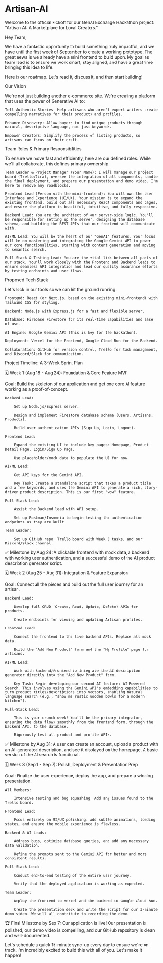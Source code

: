 # Artisan-AI
Welcome to the official kickoff for our GenAI Exchange Hackathon project: "Artisan AI: A Marketplace for Local Creators."

Hey Team,


We have a fantastic opportunity to build something truly impactful, and we have until the first week of September to create a working prototype. The great news is we already have a mini frontend to build upon. My goal as team lead is to ensure we work smart, stay aligned, and have a great time bringing this idea to life.

Here is our roadmap. Let's read it, discuss it, and then start building!

Our Vision

We're not just building another e-commerce site. We're creating a platform that uses the power of Generative AI to:

    Tell Authentic Stories: Help artisans who aren't expert writers create compelling narratives for their products and profiles.

    Enhance Discovery: Allow buyers to find unique products through natural, descriptive language, not just keywords.

    Empower Creators: Simplify the process of listing products, so artisans can focus on their craft.

Team Roles & Primary Responsibilities

To ensure we move fast and efficiently, here are our defined roles. While we'll all collaborate, this defines primary ownership.

    Team Leader & Project Manager (Your Name): I will manage our project board (Trello/Jira), oversee the integration of all components, handle the final deployment, and prepare our presentation and demo video. I'm here to remove any roadblocks.

    Frontend Lead (Person with the mini-frontend): You will own the User Interface and Experience (UI/UX). Your mission is to expand the existing frontend, build out all necessary React components and pages, and ensure the platform is beautiful, intuitive, and fully responsive.

    Backend Lead: You are the architect of our server-side logic. You'll be responsible for setting up the server, designing the database schema, and building the REST APIs that our frontend will communicate with.

    AI/ML Lead: You will be the heart of our "GenAI" features. Your focus will be on mastering and integrating the Google Gemini API to power our core functionalities, starting with content generation and moving to semantic search.

    Full-Stack & Testing Lead: You are the vital link between all parts of our stack. You'll work closely with the Frontend and Backend leads to ensure seamless API integration and lead our quality assurance efforts by testing endpoints and user flows.

Proposed Tech Stack

Let's lock in our tools so we can hit the ground running.

    Frontend: React (or Next.js, based on the existing mini-frontend) with Tailwind CSS for styling.

    Backend: Node.js with Express.js for a fast and flexible server.

    Database: Firebase Firestore for its real-time capabilities and ease of use.

    AI Engine: Google Gemini API (This is key for the hackathon).

    Deployment: Vercel for the Frontend, Google Cloud Run for the Backend.

    Collaboration: GitHub for version control, Trello for task management, and Discord/Slack for communication.

Project Timeline: A 3-Week Sprint Plan

🗓️ Week 1 (Aug 18 - Aug 24): Foundation & Core Feature MVP

Goal: Build the skeleton of our application and get one core AI feature working as a proof-of-concept.

    Backend Lead:

        Set up Node.js/Express server.

        Design and implement Firestore database schema (Users, Artisans, Products).

        Build user authentication APIs (Sign Up, Login, Logout).

    Frontend Lead:

        Expand the existing UI to include key pages: Homepage, Product Detail Page, Login/Sign Up Page.

        Use placeholder/mock data to populate the UI for now.

    AI/ML Lead:

        Get API keys for the Gemini API.

        Key Task: Create a standalone script that takes a product title and a few keywords, and uses the Gemini API to generate a rich, story-driven product description. This is our first "wow" feature.

    Full-Stack Lead:

        Assist the Backend lead with API setup.

        Set up Postman/Insomnia to begin testing the authentication endpoints as they are built.

    Team Leader:

        Set up GitHub repo, Trello board with Week 1 tasks, and our Discord/Slack channel.

✅ Milestone by Aug 24: A clickable frontend with mock data, a backend with working user authentication, and a successful demo of the AI product description generator script.

🗓️ Week 2 (Aug 25 - Aug 31): Integration & Feature Expansion

Goal: Connect all the pieces and build out the full user journey for an artisan.

    Backend Lead:

        Develop full CRUD (Create, Read, Update, Delete) APIs for products.

        Create endpoints for viewing and updating Artisan profiles.

    Frontend Lead:

        Connect the frontend to the live backend APIs. Replace all mock data.

        Build the "Add New Product" form and the "My Profile" page for artisans.

    AI/ML Lead:

        Work with Backend/Frontend to integrate the AI description generator directly into the "Add New Product" form.

        Key Task: Begin developing our second AI feature: AI-Powered Search. This involves using the Gemini API's embedding capabilities to turn product titles/descriptions into vectors, enabling natural language search (e.g., "show me rustic wooden bowls for a modern kitchen").

    Full-Stack Lead:

        This is your crunch week! You'll be the primary integrator, ensuring the data flows smoothly from the frontend form, through the backend API, to the database.

        Rigorously test all product and profile APIs.

✅ Milestone by Aug 31: A user can create an account, upload a product with an AI-generated description, and see it displayed on the homepage. A basic version of the AI search is functional.

🗓️ Week 3 (Sep 1 - Sep 7): Polish, Deployment & Presentation Prep

Goal: Finalize the user experience, deploy the app, and prepare a winning presentation.

    All Members:

        Intensive testing and bug squashing. Add any issues found to the Trello board.

    Frontend Lead:

        Focus entirely on UI/UX polishing. Add subtle animations, loading states, and ensure the mobile experience is flawless.

    Backend & AI Leads:

        Address bugs, optimize database queries, and add any necessary data validation.

        Refine the prompts sent to the Gemini API for better and more consistent results.

    Full-Stack Lead:

        Conduct end-to-end testing of the entire user journey.

        Verify that the deployed application is working as expected.

    Team Leader:

        Deploy the frontend to Vercel and the backend to Google Cloud Run.

        Create the presentation deck and write the script for our 3-minute demo video. We will all contribute to recording the demo.

🏆 Final Milestone by Sep 7: Our application is live! Our presentation is polished, our demo video is compelling, and our GitHub repository is clean and well-documented.

Let's schedule a quick 15-minute sync-up every day to ensure we're on track. I'm incredibly excited to build this with all of you. Let's make it happen!
